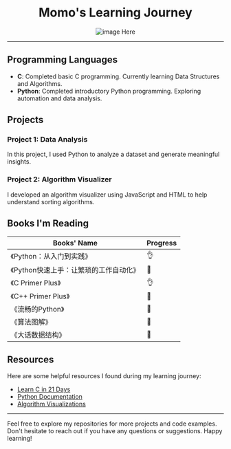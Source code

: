 <h1 align="center">Momo's Learning Journey</h1>

<p align="center">
  <img src="[henati](https://github.com/MTsocute/Image_Hosting_Platform/blob/main/uPic/booba.jpg)" alt="image Here">
</p>

---

## Programming Languages

- **C**: Completed basic C programming. Currently learning Data Structures and Algorithms.
- **Python**: Completed introductory Python programming. Exploring automation and data analysis.

## Projects

### Project 1: Data Analysis

In this project, I used Python to analyze a dataset and generate meaningful insights.

### Project 2: Algorithm Visualizer

I developed an algorithm visualizer using JavaScript and HTML to help understand sorting algorithms.

## Books I'm Reading

| Books' Name                                  | Progress |
| -------------------------------------------- | -------- |
| 《Python：从入门到实践》                     | 👌       |
| 《Python快速上手：让繁琐的工作自动化》        | 📖       |
| 《C Primer Plus》                             | 👌       |
| 《C++ Primer Plus》                           | 📖       |
| 《流畅的Python》                              | 📖       |
| 《算法图解》                                  | 📖       |
| 《大话数据结构》                              | 📖       |

## Resources

Here are some helpful resources I found during my learning journey:

- [Learn C in 21 Days](https://example.com/c-course)
- [Python Documentation](https://docs.python.org)
- [Algorithm Visualizations](https://example.com/algorithm-visualizations)

---

Feel free to explore my repositories for more projects and code examples. Don't hesitate to reach out if you have any questions or suggestions. Happy learning!
